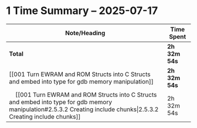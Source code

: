 # 1 Time Summary – 2025-07-17

| Note/Heading | Time Spent |
|--------------|------------|
| **Total** | **2h 32m 54s** |
| [[001 Turn EWRAM and ROM Structs into C Structs and embed into type for gdb memory manipulation]] | **2h 32m 54s** |
| &nbsp;&nbsp;&nbsp;&nbsp;[[001 Turn EWRAM and ROM Structs into C Structs and embed into type for gdb memory manipulation#2.5.3.2 Creating include chunks\|2.5.3.2 Creating include chunks]] | 2h 32m 54s |

